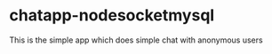 chatapp-nodesocketmysql
=======================

This is the simple app which does simple chat with anonymous users 

